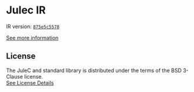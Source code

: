 # Julec IR

IR version: [`875e5c5578`](https://github.com/julelang/jule/tree/875e5c5578bbd394712c2261976337df33a853a6)

[See more information](https://manual.jule.dev/getting-started/install-from-source/compile-from-ir.html)

## License

The JuleC and standard library is distributed under the terms of the BSD 3-Clause license. \
[See License Details](./LICENSE)
